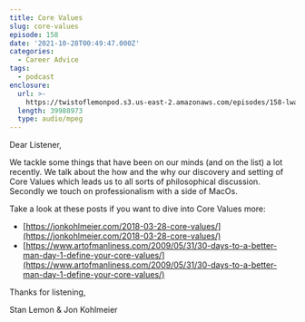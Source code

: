 ```yaml
---
title: Core Values
slug: core-values
episode: 158
date: '2021-10-28T00:49:47.000Z'
categories:
  - Career Advice
tags:
  - podcast
enclosure:
  url: >-
    https://twistoflemonpod.s3.us-east-2.amazonaws.com/episodes/158-lwatol-20211028.mp3
  length: 39988973
  type: audio/mpeg
---
```


Dear Listener,

We tackle some things that have been on our minds (and on the list) a lot recently. We talk about the how and the why our discovery and setting of Core Values which leads us to all sorts of philosophical discussion. Secondly we touch on professionalism with a side of MacOs.

Take a look at these posts if you want to dive into Core Values more:

- [https://jonkohlmeier.com/2018-03-28-core-values/](https://jonkohlmeier.com/2018-03-28-core-values/)
- [https://www.artofmanliness.com/2009/05/31/30-days-to-a-better-man-day-1-define-your-core-values/](https://www.artofmanliness.com/2009/05/31/30-days-to-a-better-man-day-1-define-your-core-values/)

Thanks for listening,

Stan Lemon & Jon Kohlmeier
